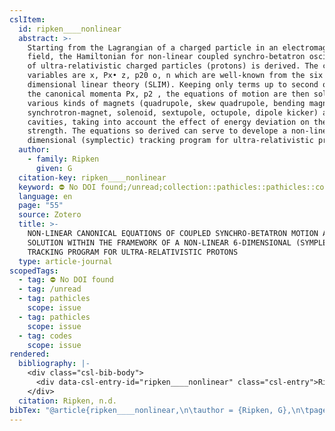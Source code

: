 ```yaml
---
cslItem:
  id: ripken____nonlinear
  abstract: >-
    Starting from the Lagrangian of a charged particle in an electromagnetic
    field, the Hamiltonian for non-linear coupled synchro-betatron oscillations
    of ultra-relativistic charged particles (protons) is derived. The canonical
    variables are x, Px• z, p20 o, n which are well-known from the six
    dimensional linear theory (SLIM). Keeping only terms up to second order in
    the canonical momenta Px, p2 , the equations of motion are then solved for
    various kinds of magnets (quadrupole, skew quadrupole, bending magnet,
    synchrotron-magnet, solenoid, sextupole, octupole, dipole kicker) and for
    cavities, taking into account the effect of energy deviation on the focusing
    strength. The equations so derived can serve to develope a non-linear, six
    dimensional (symplectic) tracking program for ultra-relativistic protons.
  author:
    - family: Ripken
      given: G
  citation-key: ripken____nonlinear
  keyword: ⛔ No DOI found;/unread;collection::pathicles::pathicles::codes
  language: en
  page: "55"
  source: Zotero
  title: >-
    NON-LINEAR CANONICAL EQUATIONS OF COUPLED SYNCHRO-BETATRON MOTION AND THEIR
    SOLUTION WITHIN THE FRAMEWORK OF A NON-LINEAR 6-DIMENSIONAL (SYMPLECTIC)
    TRACKING PROGRAM FOR ULTRA-RELATIVISTIC PROTONS
  type: article-journal
scopedTags:
  - tag: ⛔ No DOI found
  - tag: /unread
  - tag: pathicles
    scope: issue
  - tag: pathicles
    scope: issue
  - tag: codes
    scope: issue
rendered:
  bibliography: |-
    <div class="csl-bib-body">
      <div data-csl-entry-id="ripken____nonlinear" class="csl-entry">Ripken, G. n.d.. <i>NON-LINEAR CANONICAL EQUATIONS OF COUPLED SYNCHRO-BETATRON MOTION AND THEIR SOLUTION WITHIN THE FRAMEWORK OF A NON-LINEAR 6-DIMENSIONAL (SYMPLECTIC) TRACKING PROGRAM FOR ULTRA-RELATIVISTIC PROTONS</i>. 55.</div>
    </div>
  citation: Ripken, n.d.
bibTex: "@article{ripken____nonlinear,\n\tauthor = {Ripken, G},\n\tpages = {55},\n\ttitle = {NON-{LINEAR} {CANONICAL} {EQUATIONS} {OF} {COUPLED} {SYNCHRO}-{BETATRON} {MOTION} {AND} {THEIR} {SOLUTION} {WITHIN} {THE} {FRAMEWORK} {OF} {A} {NON}-{LINEAR} 6-{DIMENSIONAL} ({SYMPLECTIC}) {TRACKING} {PROGRAM} {FOR} {ULTRA}-{RELATIVISTIC} {PROTONS}},\n}\n\n"
---
```

